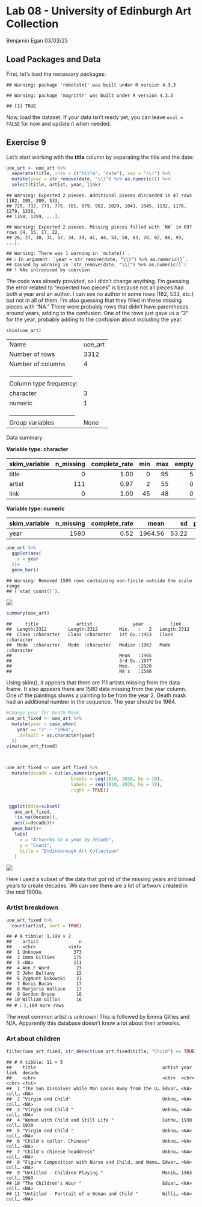 Lab 08 - University of Edinburgh Art Collection
================
Benjamin Egan
03/03/25

## Load Packages and Data

First, let’s load the necessary packages:

    ## Warning: package 'robotstxt' was built under R version 4.3.3

    ## Warning: package 'magrittr' was built under R version 4.3.3

    ## [1] TRUE

Now, load the dataset. If your data isn’t ready yet, you can leave
`eval = FALSE` for now and update it when needed.

## Exercise 9

Let’s start working with the **title** column by separating the title
and the date:

``` r
uoe_art <- uoe_art %>%
  separate(title, into = c("title", "date"), sep = "\\(") %>%
  mutate(year = str_remove(date, "\\)") %>% as.numeric()) %>%
  select(title, artist, year, link)
```

    ## Warning: Expected 2 pieces. Additional pieces discarded in 47 rows [182, 195, 209, 533,
    ## 729, 732, 771, 775, 781, 879, 982, 1029, 1041, 1045, 1132, 1176, 1279, 1336,
    ## 1358, 1359, ...].

    ## Warning: Expected 2 pieces. Missing pieces filled with `NA` in 697 rows [4, 15, 17, 22,
    ## 26, 27, 30, 31, 32, 34, 39, 41, 44, 53, 58, 63, 78, 82, 86, 93, ...].

    ## Warning: There was 1 warning in `mutate()`.
    ## ℹ In argument: `year = str_remove(date, "\\)") %>% as.numeric()`.
    ## Caused by warning in `str_remove(date, "\\)") %>% as.numeric()`:
    ## ! NAs introduced by coercion

The code was already provided, so I didn’t change anything. I’m guessing
the error related to “expected two pieces” is because not all pieces had
both a year and an author. I can see no author in some rows (182, 533,
etc.) but not in all of them. I’m also guessing that they filled in
these missing pieces with “NA.” There were probably rows that didn’t
have parentheses around years, adding to the confusion. One of the rows
just gave us a “2” for the year, probably adding to the confusion about
including the year.

``` r
skim(uoe_art)
```

|                                                  |         |
|:-------------------------------------------------|:--------|
| Name                                             | uoe_art |
| Number of rows                                   | 3312    |
| Number of columns                                | 4       |
| \_\_\_\_\_\_\_\_\_\_\_\_\_\_\_\_\_\_\_\_\_\_\_   |         |
| Column type frequency:                           |         |
| character                                        | 3       |
| numeric                                          | 1       |
| \_\_\_\_\_\_\_\_\_\_\_\_\_\_\_\_\_\_\_\_\_\_\_\_ |         |
| Group variables                                  | None    |

Data summary

**Variable type: character**

| skim_variable | n_missing | complete_rate | min | max | empty | n_unique | whitespace |
|:--------------|----------:|--------------:|----:|----:|------:|---------:|-----------:|
| title         |         0 |          1.00 |   0 |  95 |     5 |     1629 |          0 |
| artist        |       111 |          0.97 |   2 |  55 |     0 |     1198 |          0 |
| link          |         0 |          1.00 |  45 |  48 |     0 |     3312 |          0 |

**Variable type: numeric**

| skim_variable | n_missing | complete_rate |    mean |    sd |  p0 |  p25 |  p50 |  p75 | p100 | hist  |
|:--------------|----------:|--------------:|--------:|------:|----:|-----:|-----:|-----:|-----:|:------|
| year          |      1580 |          0.52 | 1964.56 | 53.22 |   2 | 1953 | 1962 | 1977 | 2020 | ▁▁▁▁▇ |

``` r
uoe_art %>%
  ggplot(aes(
    x = year
  ))+
  geom_bar()
```

    ## Warning: Removed 1580 rows containing non-finite outside the scale range
    ## (`stat_count()`).

![](lab-08_files/figure-gfm/skim-1.png)<!-- -->

``` r
summary(uoe_art)
```

    ##     title              artist               year          link          
    ##  Length:3312        Length:3312        Min.   :   2   Length:3312       
    ##  Class :character   Class :character   1st Qu.:1953   Class :character  
    ##  Mode  :character   Mode  :character   Median :1962   Mode  :character  
    ##                                        Mean   :1965                     
    ##                                        3rd Qu.:1977                     
    ##                                        Max.   :2020                     
    ##                                        NA's   :1580

Using skim(), it appears that there are 111 artists missing from the
data frame. It also appears there are 1580 data missing from the year
column. One of the paintings shows a painting to be from the year 2.
Death mask had an additional number in the sequence. The year should be
1964.

``` r
#Change year for Death Mask
uoe_art_fixed <- uoe_art %>%
  mutate(year = case_when(
    year == "2" ~ "1964",
    .default = as.character(year)
  ))
view(uoe_art_fixed)



uoe_art_fixed <- uoe_art_fixed %>%
  mutate(decade = cut(as.numeric(year), 
                        breaks = seq(1810, 2030, by = 10), 
                        labels = seq(1810, 2020, by = 10), 
                        right = TRUE))


 ggplot(data=subset(
   uoe_art_fixed,
   !is.na(decade)), 
   aes(x=decade))+
  geom_bar()+
   labs(
     x = "Artworks in a year by decade",
     y = "Count",
     title = "Endinborough Art Collection"
   )
```

![](lab-08_files/figure-gfm/filter-1.png)<!-- -->

Here I used a subset of the data that got rid of the missing years and
binned years to create decades. We can see there are a lot of artwork
created in the mid 1900s.

### Artist breakdown

``` r
uoe_art_fixed %>%
  count(artist, sort = TRUE)
```

    ## # A tibble: 1,199 × 2
    ##    artist               n
    ##    <chr>            <int>
    ##  1 Unknown            373
    ##  2 Emma Gillies       175
    ##  3 <NA>               111
    ##  4 Ann F Ward          23
    ##  5 John Bellany        22
    ##  6 Zygmunt Bukowski    21
    ##  7 Boris Bućan         17
    ##  8 Marjorie Wallace    17
    ##  9 Gordon Bryce        16
    ## 10 William Gillon      16
    ## # ℹ 1,189 more rows

The most common artist is unknown! This is followed by Emma Gillies and
N/A. Apparently this database doesn’t know a lot about their artworks.

### Art about children

``` r
filter(uoe_art_fixed, str_detect(uoe_art_fixed$title, "Child") == TRUE)
```

    ## # A tibble: 11 × 5
    ##    title                                               artist year  link  decade
    ##    <chr>                                               <chr>  <chr> <chr> <fct> 
    ##  1 "The Sun Dissolves while Man Looks Away from the U… Eduar… <NA>  coll… <NA>  
    ##  2 "Virgin and Child"                                  Unkno… <NA>  coll… <NA>  
    ##  3 "Virgin and Child "                                 Unkno… <NA>  coll… <NA>  
    ##  4 "Woman with Child and Still Life "                  Cathe… 1938  coll… 1930  
    ##  5 "Virgin and Child "                                 Unkno… <NA>  coll… <NA>  
    ##  6 "Child's collar. Chinese"                           Unkno… <NA>  coll… <NA>  
    ##  7 "Child's chinese headdress"                         Unkno… <NA>  coll… <NA>  
    ##  8 "Figure Composition with Nurse and Child, and Woma… Edwar… <NA>  coll… <NA>  
    ##  9 "Untitled - Children Playing "                      Monik… 1963  coll… 1960  
    ## 10 "The Children's Hour "                              Eduar… <NA>  coll… <NA>  
    ## 11 "Untitled - Portrait of a Woman and Child "         Willi… <NA>  coll… <NA>
